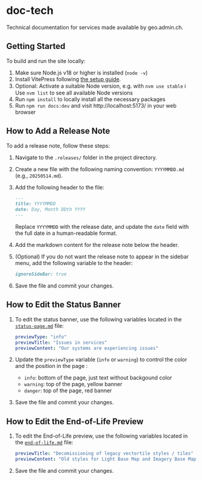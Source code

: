 # doc-tech

Technical documentation for services made available by geo.admin.ch.

## Getting Started

To build and run the site locally:

1. Make sure Node.js v18 or higher is installed (`node -v`)
2. Install VitePress following [the setup guide](https://vitepress.dev/guide/getting-started).
3. Optional: Activate a suitable Node version, e.g. with `nvm use stable`
   ℹ️ Use `nvm list` to see all available Node versions
4. Run `npm install` to locally install all the necessary packages
5. Run `npm run docs:dev` and visit http://localhost:5173/ in your web browser

## How to Add a Release Note

To add a release note, follow these steps:

1. Navigate to the `.releases/` folder in the project directory.
2. Create a new file with the following naming convention: `YYYYMMDD.md` (e.g., `20250514.md`).
3. Add the following header to the file:

   ```markdown
   ---
   title: YYYYMMDD
   date: Day, Month DDth YYYY
   ---
   ```

   Replace `YYYYMMDD` with the release date, and update the `date` field with the full date in a human-readable format.

4. Add the markdown content for the release note below the header.

5. (Optional) If you do not want the release note to appear in the sidebar menu, add the following variable to the header:

   ```markdown
   ignoreSideBar: true
   ```

6. Save the file and commit your changes.

## How to Edit the Status Banner

1. To edit the status banner, use the following variables located in the [`status-page.md`](./page/status-page.md) file:
   ```YAML
   previewType: "info"
   previewTitle: "Issues in services"
   previewContent: "Our systems are experiencing issues"
   ```
2. Update the `previewType` variable (`info` or `warning`) to control the color and the position in the page :

   - `info`: bottom of the page, just text without backgound color
   - `warning`: top of the page, yellow banner
   - `danger`: top of the page, red banner

3. Save the file and commit your changes.

## How to Edit the End-of-Life Preview

1. To edit the End-of-Life preview, use the following variables located in the [`end-of-life.md`](./page/end-of-life.md) file:

   ```YAML
   previewTitle: "Decomissioning of legacy vectortile styles / tiles"
   previewContent: "Old styles for Light Base Map and Imagery Base Map no longer available from January 2025"
   ```

2. Save the file and commit your changes.
